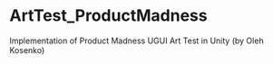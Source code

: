 # ArtTest_ProductMadness
Implementation of Product Madness UGUI Art Test in Unity (by Oleh Kosenko)
